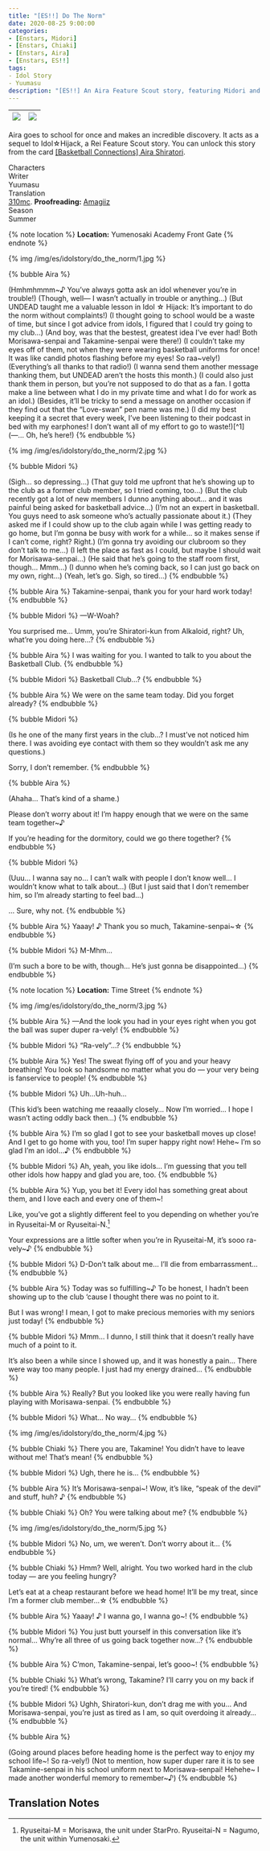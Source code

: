 ```yaml
---
title: "[ES!!] Do The Norm"
date: 2020-08-25 9:00:00
categories:
- [Enstars, Midori]
- [Enstars, Chiaki]
- [Enstars, Aira]
- [Enstars, ES!!]
tags:
- Idol Story
- Yuumasu
description: "[ES!!] An Aira Feature Scout story, featuring Midori and Chiaki. Aira goes to school for once and has an incredible discovery."
---
```

![](https://static.wikia.nocookie.net/ensemble-stars/images/8/8a/%28Basketball_Connections%29_Aira_Shiratori_M.png)|![](https://static.wikia.nocookie.net/ensemble-stars/images/1/1f/%28Basketball_Connections%29_Aira_Shiratori_M_Bloomed.png)
:-:|:-:

Aira goes to school for once and makes an incredible discovery. It acts as a sequel to Idol☆Hijack, a Rei Feature Scout story. You can unlock this story from the card [[Basketball Connections] Aira Shiratori](https://ensemble-stars.fandom.com/wiki/(Basketball_Connections)_Aira_Shiratori).

<div class="chapter-wrapper" style="--storyColor:#965e7d;--storyColor-rgb:150,94,125;--storyColor-h:326.8;--storyColor-s: 23%;--storyColor-l:47.8%;">
	<div class="info-area">
		<div class="info">
    		<div class="info-item characters">
        		<div class="label">
            		Characters
        		</div>
        		<div class="value">
						<a href="/categories/Enstars/Chiaki" character="Chiaki"></a>
						<a href="/categories/Enstars/Midori" character="Midori"></a>
            <a href="/categories/Enstars/Aira" character="Aira"></a>
        		</div>
    		</div>
			<div class="info-item writer">
        		<div class="label">
            		Writer
        		</div>
        		<div class="value">
            		Yuumasu
        		</div>
    		</div>
    		<div class="info-item tl">
        		<div class="label">
            		Translation
        		</div>
        		<div class="value">
            		<a href="/about">310mc</a>. <b>Proofreading:</b> <a href="https://ensemble-stars.fandom.com/wiki/User:Amagiiz">Amagiiz</a>
        		</div>
    		</div>
    		<div class="info-item pr">
        		<div class="label">
            		Season
        		</div>
        		<div class="value">
            		Summer
        		</div>
    		</div>
		</div>
	</div>
</div>

<!-- more -->

{% note location %}
**Location:** Yumenosaki Academy Front Gate
{% endnote %}

{% img /img/es/idolstory/do_the_norm/1.jpg %}

{% bubble Aira %}
<th>(Hmhmhmmm~♪ You’ve always gotta ask an idol whenever you’re in trouble!)</th>

<th>(Though, well— I wasn’t actually in trouble or anything…)</th>

<th>(But UNDEAD taught me a valuable lesson in Idol ☆ Hijack: It’s important to do the norm without complaints!)</th>

<th>(I thought going to school would be a waste of time, but since I got advice from idols, I figured that I could try going to my club…)</th>

<th>(And boy, was that the bestest, greatest idea I’ve ever had! Both Morisawa-senpai and Takamine-senpai were there!)</th>

<th>(I couldn’t take my eyes off of them, not when they were wearing basketball uniforms for once! It was like candid photos flashing before my eyes! So raa~vely!)</th>

<th>(Everything’s all thanks to that radio!)</th>

<th>(I wanna send them another message thanking them, but UNDEAD aren’t the hosts this month.)</th>

<th>(I could also just thank them in person, but you’re not supposed to do that as a fan. I gotta make a line between what I do in my private time and what I do for work as an idol.)</th>

<th>(Besides, it’ll be tricky to send a message on another occasion if they find out that the “Love-swan” pen name was me.)</th>

<th>(I did my best keeping it a secret that every week, I’ve been listening to their podcast in bed with my earphones! I don’t want all of my effort to go to waste!)</th>[^1]

<th>(—… Oh, he’s here!)</th>
{% endbubble %}

{% img /img/es/idolstory/do_the_norm/2.jpg %}

{% bubble Midori %}
<th>(Sigh… so depressing…)</th>

<th>(That guy told me upfront that he’s showing up to the club as a former club member, so I tried coming, too…)</th>

<th>(But the club recently got a lot of new members I dunno anything about… and it was painful being asked for basketball advice…)</th>

<th>(I’m not an expert in basketball. You guys need to ask someone who’s actually passionate about it.)</th>

<th>(They asked me if I could show up to the club again while I was getting ready to go home, but I’m gonna be busy with work for a while… so it makes sense if I can’t come, right? Right.)</th>

<th>(I’m gonna try avoiding our clubroom so they don’t talk to me…)</th>

<th>(I left the place as fast as I could, but maybe I should wait for Morisawa-senpai…)</th>

<th>(He said that he’s going to the staff room first, though… Mmm…)</th>

<th>(I dunno when he’s coming back, so I can just go back on my own, right…)</th>

<th>(Yeah, let’s go. Sigh, so tired…)</th>
{% endbubble %}

{% bubble Aira %}
Takamine-senpai, thank you for your hard work today!
{% endbubble %}

{% bubble Midori %}
—W-Woah?

You surprised me… Umm, you’re Shiratori-kun from Alkaloid, right? Uh, what’re you doing here…?
{% endbubble %}

{% bubble Aira %}
I was waiting for you. I wanted to talk to you about the Basketball Club.
{% endbubble %}

{% bubble Midori %}
Basketball Club…?
{% endbubble %}

{% bubble Aira %}
We were on the same team today. Did you forget already?
{% endbubble %}

{% bubble Midori %}
<th>(Is he one of the many first years in the club…? I must’ve not noticed him there. I was avoiding eye contact with them so they wouldn’t ask me any questions.)</th>

Sorry, I don’t remember.
{% endbubble %}

{% bubble Aira %}
<th>(Ahaha… That’s kind of a shame.)</th>

Please don’t worry about it! I’m happy enough that we were on the same team together~♪

If you’re heading for the dormitory, could we go there together?
{% endbubble %}

{% bubble Midori %}
<th>(Uuu… I wanna say no… I can’t walk with people I don’t know well… I wouldn’t know what to talk about…)</th>

<th>(But I just said that I don’t remember him, so I’m already starting to feel bad…)</th>

… Sure, why not.
{% endbubble %}

{% bubble Aira %}
Yaaay! ♪ Thank you so much, Takamine-senpai~☆
{% endbubble %}

{% bubble Midori %}
M-Mhm…

<th>(I’m such a bore to be with, though… He’s just gonna be disappointed…)</th>
{% endbubble %}

{% note location %}
**Location:** Time Street
{% endnote %}

{% img /img/es/idolstory/do_the_norm/3.jpg %}

{% bubble Aira %}
—And the look you had in your eyes right when you got the ball was super duper ra-vely!
{% endbubble %}

{% bubble Midori %}
“Ra-vely”…?
{% endbubble %}

{% bubble Aira %}
Yes! The sweat flying off of you and your heavy breathing! You look so handsome no matter what you do — your very being is fanservice to people!
{% endbubble %}

{% bubble Midori %}
Uh…Uh-huh…

<th>(This kid’s been watching me reaaally closely… Now I’m worried… I hope I wasn’t acting oddly back then…)</th>
{% endbubble %}

{% bubble Aira %}
I’m so glad I got to see your basketball moves up close! And I get to go home with you, too! I’m super happy right now! Hehe~ I’m so glad I’m an idol…♪
{% endbubble %}

{% bubble Midori %}
Ah, yeah, you like idols… I’m guessing that you tell other idols how happy and glad you are, too.
{% endbubble %}

{% bubble Aira %}
Yup, you bet it! Every idol has something great about them, and I love each and every one of them~!

Like, you’ve got a slightly different feel to you depending on whether you’re in Ryuseitai-M or Ryuseitai-N.[^2]

Your expressions are a little softer when you’re in Ryuseitai-M, it’s sooo ra-vely~♪
{% endbubble %}

{% bubble Midori %}
D-Don’t talk about me… I’ll die from embarrassment…
{% endbubble %}

{% bubble Aira %}
Today was so fulfilling~♪ To be honest, I hadn’t been showing up to the club ‘cause I thought there was no point to it.

But I was wrong! I mean, I got to make precious memories with my seniors just today!
{% endbubble %}

{% bubble Midori %}
Mmm… I dunno, I still think that it doesn’t really have much of a point to it.

It’s also been a while since I showed up, and it was honestly a pain… There were way too many people. I just had my energy drained…
{% endbubble %}

{% bubble Aira %}
Really? But you looked like you were really having fun playing with Morisawa-senpai.
{% endbubble %}

{% bubble Midori %}
What… No way…
{% endbubble %}

{% img /img/es/idolstory/do_the_norm/4.jpg %}

{% bubble Chiaki %}
There you are, Takamine! You didn’t have to leave without me! That’s mean!
{% endbubble %}

{% bubble Midori %}
Ugh, there he is…
{% endbubble %}

{% bubble Aira %}
It’s Morisawa-senpai~! Wow, it’s like, “speak of the devil” and stuff, huh? ♪
{% endbubble %}

{% bubble Chiaki %}
Oh? You were talking about me?
{% endbubble %}

{% img /img/es/idolstory/do_the_norm/5.jpg %}

{% bubble Midori %}
No, um, we weren’t. Don’t worry about it…
{% endbubble %}

{% bubble Chiaki %}
Hmm? Well, alright. You two worked hard in the club today — are you feeling hungry?

Let’s eat at a cheap restaurant before we head home! It’ll be my treat, since I’m a former club member…☆
{% endbubble %}

{% bubble Aira %}
Yaaay! ♪ I wanna go, I wanna go~!
{% endbubble %}

{% bubble Midori %}
You just butt yourself in this conversation like it’s normal… Why’re all three of us going back together now…?
{% endbubble %}

{% bubble Aira %}
C’mon, Takamine-senpai, let’s gooo~!
{% endbubble %}

{% bubble Chiaki %}
What’s wrong, Takamine? I’ll carry you on my back if you’re tired!
{% endbubble %}

{% bubble Midori %}
Ughh, Shiratori-kun, don’t drag me with you… And Morisawa-senpai, you’re just as tired as I am, so quit overdoing it already…
{% endbubble %}

{% bubble Aira %}
<th>(Going around places before heading home is the perfect way to enjoy my school life~! So ra-vely!)</th>

<th>(Not to mention, how super duper rare it is to see Takamine-senpai in his school uniform next to Morisawa-senpai! Hehehe~ I made another wonderful memory to remember~♪)</th>
{% endbubble %}

## Translation Notes
[^1]: Aira is roommates with Rei and Eichi post-main story, so that might be the reason why.

[^2]: Ryuseitai-M = Morisawa, the unit under StarPro. Ryuseitai-N = Nagumo, the unit within Yumenosaki.
